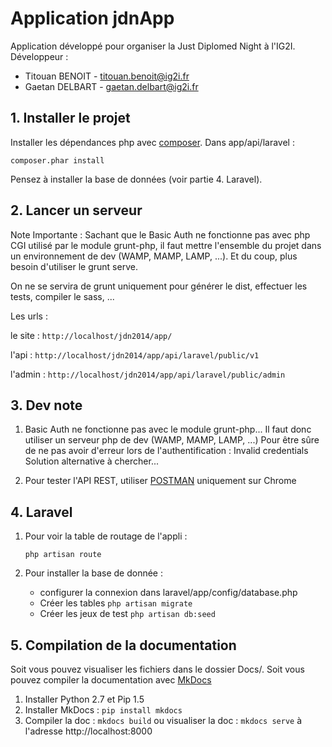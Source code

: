 # Application jdnApp

Application développé pour organiser la Just Diplomed Night à l'IG2I.
Développeur :
    
* Titouan BENOIT - titouan.benoit@ig2i.fr
* Gaetan DELBART - gaetan.delbart@ig2i.fr

## 1. Installer le projet

Installer les dépendances php avec [composer](https://getcomposer.org/download/).
Dans app/api/laravel :

    composer.phar install

Pensez à installer la base de données (voir partie 4. Laravel).

## 2. Lancer un serveur

Note Importante : Sachant que le Basic Auth ne fonctionne pas avec php CGI utilisé par le module grunt-php, il faut mettre l'ensemble du projet dans un environnement de dev (WAMP, MAMP, LAMP, ...). Et du coup, plus besoin d'utiliser le grunt serve.

On ne se servira de grunt uniquement pour générer le dist, effectuer les tests, compiler le sass, ...

Les urls :

le site : `http://localhost/jdn2014/app/`

l'api :   `http://localhost/jdn2014/app/api/laravel/public/v1`

l'admin : `http://localhost/jdn2014/app/api/laravel/public/admin`


## 3. Dev note

1. Basic Auth ne fonctionne pas avec le module grunt-php... Il faut donc utiliser un serveur php de dev (WAMP, MAMP, LAMP, ...) Pour être sûre de ne pas avoir d'erreur lors de l'authentification : Invalid credentials Solution alternative à chercher...

2. Pour tester l'API REST, utiliser [POSTMAN](http://www.getpostman.com/) uniquement sur Chrome

## 4. Laravel

1. Pour voir la table de routage de l'appli :

    `php artisan route`

2. Pour installer la base de donnée :

    * configurer la connexion dans laravel/app/config/database.php
    * Créer les tables `php artisan migrate`
    * Créer les jeux de test `php artisan db:seed`

## 5. Compilation de la documentation

Soit vous pouvez visualiser les fichiers dans le dossier Docs/.
Soit vous pouvez compiler la documentation avec [MkDocs](http://www.mkdocs.org/)

1. Installer Python 2.7 et Pip 1.5
2. Installer MkDocs : `pip install mkdocs`
3. Compiler la doc : `mkdocs build` ou visualiser la doc : `mkdocs serve` à l'adresse http://localhost:8000